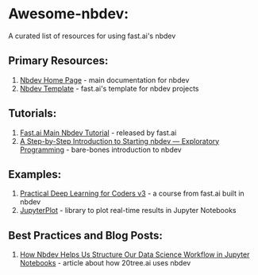 # Awesome-nbdev:
A curated list of resources for using fast.ai's nbdev

## Primary Resources: 
1. [Nbdev Home Page](http://nbdev.fast.ai/) - main documentation for nbdev
2. [Nbdev Template](https://github.com/fastai/nbdev_template) - fast.ai's template for nbdev projects

## Tutorials: 
1. [Fast.ai Main Nbdev Tutorial](https://nbdev.fast.ai/tutorial/) - released by fast.ai
2. [A Step-by-Step Introduction to Starting nbdev — Exploratory Programming](https://towardsdatascience.com/a-step-by-step-introduction-to-starting-nbdev-exploratory-programming-4a761ed1f796) - bare-bones introduction to nbdev

## Examples: 
1. [Practical Deep Learning for Coders v3](https://github.com/fastai/course-v3) - a course from fast.ai built in nbdev
2. [JupyterPlot](https://lvwerra.github.io/jupyterplot/) - library to plot real-time results in Jupyter Notebooks

## Best Practices and Blog Posts: 
1. [How Nbdev Helps Us Structure Our Data Science Workflow in Jupyter Notebooks](https://medium.com/20tree-ai/how-nbdev-helps-us-structure-our-data-science-workflow-in-jupyter-notebooks-9cf6081b051f) - article about how 20tree.ai uses nbdev
